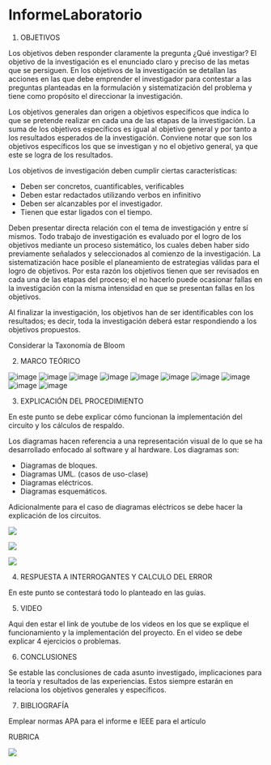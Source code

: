 # InformeLaboratorio


1. OBJETIVOS

Los objetivos deben responder claramente la pregunta ¿Qué investigar? 
El objetivo de la investigación es el enunciado claro y preciso de las metas que se persiguen. En los objetivos de la investigación se detallan las acciones en las que debe emprender el investigador para contestar a las preguntas planteadas en la formulación y sistematización del problema y tiene como propósito el direccionar la investigación. 

Los objetivos generales dan origen a objetivos específicos que indica lo que se pretende realizar en cada una de las etapas de la investigación. La suma de los objetivos específicos es igual al objetivo general y por tanto a los resultados esperados de la investigación. Conviene notar que son los objetivos específicos los que se investigan y no el objetivo general, ya que este se logra de los resultados. 

Los objetivos de investigación deben cumplir ciertas características: 
* Deben ser concretos, cuantificables, verificables 
* Deben estar redactados utilizando verbos en infinitivo 
* Deben ser alcanzables por el investigador. 
* Tienen que estar ligados con el tiempo. 


Deben presentar directa relación con el tema de investigación y entre sí mismos. Todo trabajo de investigación es evaluado por el logro de los objetivos mediante un proceso sistemático, los cuales deben haber sido previamente señalados y seleccionados al comienzo de la investigación. La sistematización hace posible el planeamiento de estrategias válidas para el logro de objetivos. Por esta razón los objetivos tienen que ser revisados en cada una de las etapas del proceso; el no hacerlo puede ocasionar fallas en la investigación con la misma intensidad en que se presentan fallas en los objetivos. 

Al finalizar la investigación, los objetivos han de ser identificables con los resultados; es decir, toda la investigación deberá estar respondiendo a los objetivos propuestos. 

Considerar la Taxonomía de Bloom

2. MARCO TEÓRICO 

![image](https://user-images.githubusercontent.com/105679480/186820067-ba462d39-6bc9-4ec2-b153-df318577d69b.png)
![image](https://user-images.githubusercontent.com/105679480/186820237-d4c72bf0-88ba-4e78-8e29-da11901947bb.png)
![image](https://user-images.githubusercontent.com/105679480/186820339-cb5d24f8-e77b-42d3-8087-22ff7de6661c.png)
![image](https://user-images.githubusercontent.com/105679480/186820439-66038fc9-5e23-45cf-8a68-570bc8be9215.png)
![image](https://user-images.githubusercontent.com/105679480/186820460-f52ce35e-c2f9-4832-83f0-0ee1fb68dcc9.png)
![image](https://user-images.githubusercontent.com/105679480/186820487-58a8a122-9a7f-4d21-8808-08fecf428e5b.png)
![image](https://user-images.githubusercontent.com/105679480/186820505-3dfa212f-4bd6-46de-8709-cb8cf08958af.png)
![image](https://user-images.githubusercontent.com/105679480/186820537-6e7ec969-a832-4630-b074-1c4346332bca.png)
![image](https://user-images.githubusercontent.com/105679480/186820572-e3011960-4f0f-42d2-ade8-099169493d8c.png)
![image](https://user-images.githubusercontent.com/105679480/186820596-a24f3599-ff24-44e6-873f-06335edc50ba.png)



3. EXPLICACIÓN DEL PROCEDIMIENTO

En este punto se debe explicar cómo funcionan la implementación del circuito y los cálculos de respaldo.

Los diagramas hacen referencia a una representación visual de lo que se ha desarrollado enfocado al software y al hardware. Los diagramas son:
* Diagramas de bloques.
* Diagramas UML. (casos de uso-clase)
* Diagramas eléctricos.
* Diagramas esquemáticos.

Adicionalmente para el caso de diagramas eléctricos se debe hacer la explicación de los circuitos.

![](https://github.com/doalulema/Informe/blob/master/img/Diagrama1.jpg)

![](https://github.com/doalulema/Informe/blob/master/img/Diagrama2.jpg)

![](https://github.com/doalulema/Informe/blob/master/img/Diagrama4.jpg)


4. RESPUESTA A INTERROGANTES Y CALCULO DEL ERROR

En este punto se contestará todo lo planteado en las guías.

5. VIDEO

Aqui den estar el link de youtube de los videos en los que se explique el funcionamiento y la implementación del proyecto.
En el video se debe explicar 4 ejercicios o problemas.


6. CONCLUSIONES

Se estable las conclusiones de cada asunto investigado, implicaciones para la teoría y resultados de las experiencias. Estos siempre estarán en relaciona los objetivos generales y específicos.


7. BIBLIOGRAFÍA

Emplear normas APA para el informe e IEEE para el artículo


RUBRICA

![](https://github.com/doalulema/InformeLaboratorio/blob/main/Laboratorio.png)
